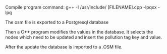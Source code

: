 Compile program command:
g++ -I /usr/include/ [FILENAME].cpp -lpqxx -lpq

The osm file is exported to a Postgresql database

Then a C++ program modifies the values in the database. It selects the nodes which need to be updated and insert the pollution tag key and value.

After the update the database is imported to a .OSM file.
